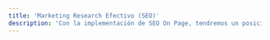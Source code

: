 ```yaml
---
title: 'Marketing Research Efectivo (SEO)'
description: 'Con la implementación de SEO On Page, tendremos un posicionamiento orgánico efectivo. De este modo lograremos mejorar nuestra posición y aparecer en los primeros resultados de búsqueda.'
---
```


